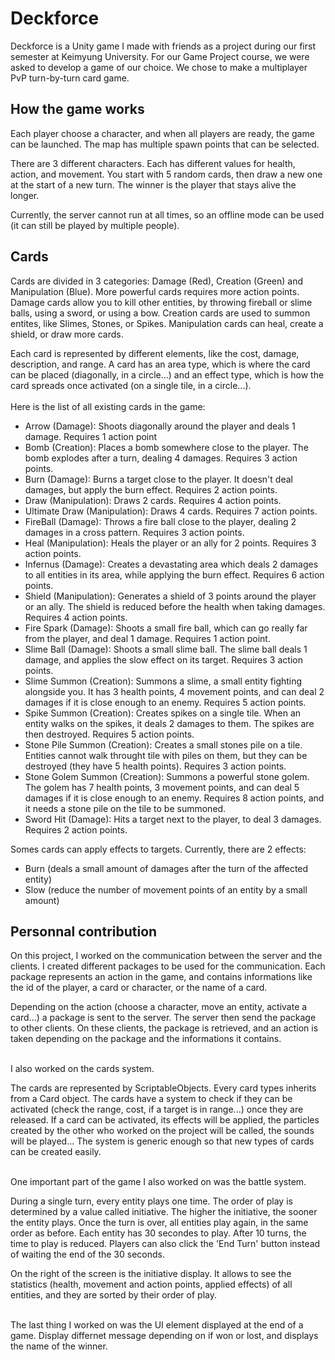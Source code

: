 # Deckforce

Deckforce is a Unity game I made with friends as a project during our first semester at Keimyung University.
For our Game Project course, we were asked to develop a game of our choice. We chose to make a multiplayer PvP turn-by-turn card game.

## How the game works

Each player choose a character, and when all players are ready, the game can be launched. The map has multiple spawn points that can be selected.

There are 3 different characters. Each has different values for health, action, and movement.
You start with 5 random cards, then draw a new one at the start of a new turn.
The winner is the player that stays alive the longer.

Currently, the server cannot run at all times, so an offline mode can be used (it can still be played by multiple people).

## Cards

Cards are divided in 3 categories: Damage (Red), Creation (Green) and Manipulation (Blue).
More powerful cards requires more action points.
Damage cards allow you to kill other entities, by throwing fireball or slime balls, using a sword, or using a bow.
Creation cards are used to summon entites, like Slimes, Stones, or Spikes.
Manipulation cards can heal, create a shield, or draw more cards.

Each card is represented by different elements, like the cost, damage, description, and range.
A card has an area type, which is where the card can be placed (diagonally, in a circle...) and an effect type, which is how the card spreads once activated (on a single tile, in a circle...).  
<br/>
Here is the list of all existing cards in the game:
<br/>
 - Arrow (Damage): Shoots diagonally around the player and deals 1 damage. Requires 1 action point
 - Bomb (Creation): Places a bomb somewhere close to the player. The bomb explodes after a turn, dealing 4 damages. Requires 3 action points.
 - Burn (Damage): Burns a target close to the player. It doesn't deal damages, but apply the burn effect. Requires 2 action points.
 - Draw (Manipulation): Draws 2 cards. Requires 4 action points.
 - Ultimate Draw (Manipulation): Draws 4 cards. Requires 7 action points.
 - FireBall (Damage): Throws a fire ball close to the player, dealing 2 damages in a cross pattern. Requires 3 action points.
 - Heal (Manipulation): Heals the player or an ally for 2 points. Requires 3 action points.
 - Infernus (Damage): Creates a devastating area which deals 2 damages to all entities in its area, while applying the burn effect. Requires 6 action points.
 - Shield (Manipulation): Generates a shield of 3 points around the player or an ally. The shield is reduced before the health when taking damages. Requires 4 action points.
 - Fire Spark (Damage): Shoots a small fire ball, which can go really far from the player, and deal 1 damage. Requires 1 action point.
 - Slime Ball (Damage): Shoots a small slime ball. The slime ball deals 1 damage, and applies the slow effect on its target. Requires 3 action points.
 - Slime Summon (Creation): Summons a slime, a small entity fighting alongside you. It has 3 health points, 4 movement points, and can deal 2 damages if it is close enough to an enemy. Requires 5 action points.
 - Spike Summon (Creation): Creates spikes on a single tile. When an entity walks on the spikes, it deals 2 damages to them. The spikes are then destroyed. Requires 5 action points.
 - Stone Pile Summon (Creation): Creates a small stones pile on a tile. Entities cannot walk throught tile with piles on them, but they can be destroyed (they have 5 health points). Requires 3 action points.
 - Stone Golem Summon (Creation): Summons a powerful stone golem. The golem has 7 health points, 3 movement points, and can deal 5 damages if it is close enough to an enemy. Requires 8 action points, and it needs a stone pile on the tile to be summoned.
 - Sword Hit (Damage): Hits a target next to the player, to deal 3 damages. Requires 2 action points.


Somes cards can apply effects to targets. Currently, there are 2 effects:
 - Burn (deals a small amount of damages after the turn of the affected entity)
 - Slow (reduce the number of movement points of an entity by a small amount)
 

## Personnal contribution

On this project, I worked on the communication between the server and the clients.
I created different packages to be used for the communication. Each package represents an action in the game, and contains informations like the id of the player, a card or character, or the name of a card.

Depending on the action (choose a character, move an entity, activate a card...) a package is sent to the server. The server then send the package to other clients.
On these clients, the package is retrieved, and an action is taken depending on the package and the informations it contains.

</br>
I also worked on the cards system. 

The cards are represented by ScriptableObjects. Every card types inherits from a Card object.
The cards have a system to check if they can be activated (check the range, cost, if a target is in range...) once they are released.
If a card can be activated, its effects will be applied, the particles created by the other who worked on the project will be called, the sounds will be played...
The system is generic enough so that new types of cards can be created easily.

<br/>
One important part of the game I also worked on was the battle system.

During a single turn, every entity plays one time. The order of play is determined by a value called initiative. The higher the initiative, the sooner the entity plays.
Once the turn is over, all entities play again, in the same order as before.
Each entity has 30 secondes to play. After 10 turns, the time to play is reduced. Players can also click the 'End Turn' button instead of waiting the end of the 30 seconds.

On the right of the screen is the initiative display. It allows to see the statistics (health, movement and action points, applied effects) of all entities, and they are sorted by their order of play.

<br/>
The last thing I worked on was the UI element displayed at the end of a game. Display differnet message depending on if won or lost, and displays the name of the winner.
